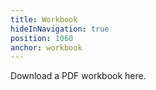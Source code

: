 ```yaml
---
title: Workbook
hideInNavigation: true
position: 1060
anchor: workbook
---
```


Download a PDF workbook here.
